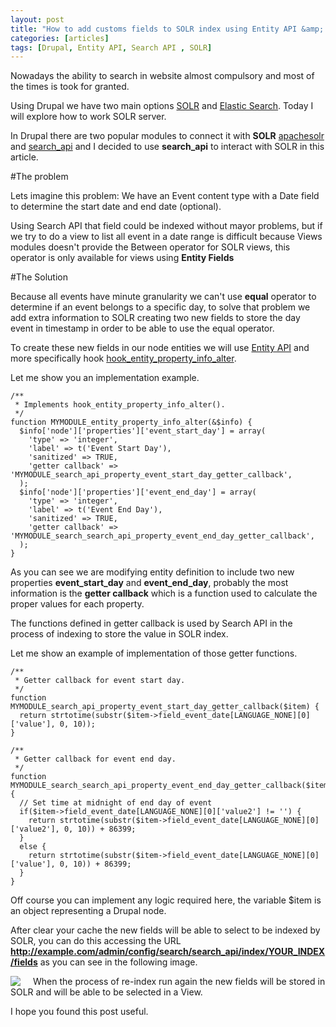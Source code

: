 ```yaml
---
layout: post
title: "How to add customs fields to SOLR index using Entity API &amp; Search API"
categories: [articles]
tags: [Drupal, Entity API, Search API , SOLR]
---
```

Nowadays the ability to search in website almost compulsory and most of the times is took for granted.

Using Drupal we have two main options [SOLR](http://lucene.apache.org/solr/) and [Elastic Search](https://www.elastic.co/). 
Today I will explore how to work SOLR server.
 
In Drupal there are two popular modules to connect it with **SOLR** [apachesolr](https://www.drupal.org/project/apachesolr) and 
 [search_api](https://www.drupal.org/project/search_api) and I decided to use **search_api** to interact with SOLR in 
this article.
 
#The problem
 
Lets imagine this problem: We have an Event content type with a Date field to determine the start date and end date (optional).
 
Using Search API that field could be indexed without mayor problems, but if we try to do a view to list all event in a date range
 is difficult because Views modules doesn't provide the Between operator for SOLR views, this operator is only available
 for views using **Entity Fields**
 
#The Solution

Because all events have minute granularity we can't use **equal** operator to determine if an event belongs to a specific day, to 
solve that problem we add extra information to SOLR creating two new fields to store the day event in timestamp in order to be 
able to use the equal operator.

To create these new fields in our node entities we will use [Entity API](http://drupal.org/project/entity) and more specifically 
hook [hook_entity_property_info_alter](http://www.drupalcontrib.org/api/drupal/contributions!entity!entity.api.php/function/hook_entity_property_info_alter/7).
  
Let me show you an implementation example.
  
```
/**
 * Implements hook_entity_property_info_alter().
 */
function MYMODULE_entity_property_info_alter(&$info) {
  $info['node']['properties']['event_start_day'] = array(
    'type' => 'integer',
    'label' => t('Event Start Day'),
    'sanitized' => TRUE,
    'getter callback' => 'MYMODULE_search_api_property_event_start_day_getter_callback',
  );
  $info['node']['properties']['event_end_day'] = array(
    'type' => 'integer',
    'label' => t('Event End Day'),
    'sanitized' => TRUE,
    'getter callback' => 'MYMODULE_search_search_api_property_event_end_day_getter_callback',
  );
}
```

As you can see we are modifying entity definition to include two new properties **event_start_day** and **event_end_day**,
probably the most information is the **getter callback** which is a function used to calculate the proper values for each 
property. 

The functions defined in getter callback is used by Search API in the process of indexing to store the value in SOLR index.

Let me show an example of implementation of those getter functions.

```
/**
 * Getter callback for event start day.
 */
function MYMODULE_search_api_property_event_start_day_getter_callback($item) {
  return strtotime(substr($item->field_event_date[LANGUAGE_NONE][0]['value'], 0, 10)); 
}
 
/**
 * Getter callback for event end day.
 */
function MYMODULE_search_search_api_property_event_end_day_getter_callback($item) {
  // Set time at midnight of end day of event
  if($item->field_event_date[LANGUAGE_NONE][0]['value2'] != '') {
    return strtotime(substr($item->field_event_date[LANGUAGE_NONE][0]['value2'], 0, 10)) + 86399;
  }
  else {
    return strtotime(substr($item->field_event_date[LANGUAGE_NONE][0]['value'], 0, 10)) + 86399;
  }
}
```

Off course you can implement any logic required here, the variable $item is an object representing a Drupal node.

After clear your cache the new fields will be able to select to be indexed by SOLR, you can do this accessing the URL 
**http://example.com/admin/config/search/search_api/index/YOUR_INDEX/fields** as you can see in the following 
image.

<img style="float:left; margin-right: 20px;" src="{{site.url }}/assets/img/entity_fields_solr_index_search_api.png"/>

When the process of re-index run again the new fields will be stored in SOLR and will be able to be selected in a View.

I hope you found this post useful. 